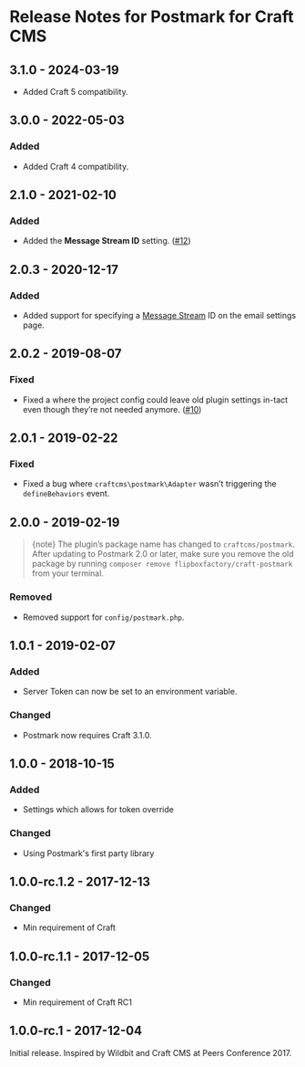 # Release Notes for Postmark for Craft CMS

## 3.1.0 - 2024-03-19

- Added Craft 5 compatibility.

## 3.0.0 - 2022-05-03

### Added
- Added Craft 4 compatibility.

## 2.1.0 - 2021-02-10

### Added
- Added the **Message Stream ID** setting. ([#12](https://github.com/craftcms/postmark/pull/12))

## 2.0.3 - 2020-12-17

### Added
- Added support for specifying a [Message Stream](https://postmarkapp.com/message-streams) ID on the email settings page.

## 2.0.2 - 2019-08-07

### Fixed
- Fixed a where the project config could leave old plugin settings in-tact even though they’re not needed anymore. ([#10](https://github.com/craftcms/postmark/issues/10))

## 2.0.1 - 2019-02-22

### Fixed
- Fixed a bug where `craftcms\postmark\Adapter` wasn’t triggering the `defineBehaviors` event.

## 2.0.0 - 2019-02-19

> {note} The plugin’s package name has changed to `craftcms/postmark`. After updating to Postmark 2.0 or later, make sure you remove the old package by running `composer remove flipboxfactory/craft-postmark` from your terminal.

### Removed
- Removed support for `config/postmark.php`.

## 1.0.1 - 2019-02-07

### Added
- Server Token can now be set to an environment variable.

### Changed
- Postmark now requires Craft 3.1.0.

## 1.0.0 - 2018-10-15

### Added
- Settings which allows for token override

### Changed
- Using Postmark's first party library

## 1.0.0-rc.1.2 - 2017-12-13

### Changed
- Min requirement of Craft

## 1.0.0-rc.1.1 - 2017-12-05

### Changed
- Min requirement of Craft RC1

## 1.0.0-rc.1 - 2017-12-04

Initial release. Inspired by Wildbit and Craft CMS at Peers Conference 2017.

